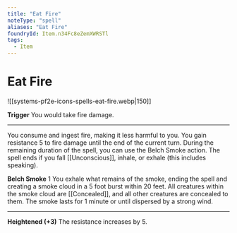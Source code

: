 ```yaml
---
title: "Eat Fire"
noteType: "spell"
aliases: "Eat Fire"
foundryId: Item.n34Fc8eZemXWRSTl
tags:
  - Item
---
```


# Eat Fire
![[systems-pf2e-icons-spells-eat-fire.webp|150]]

**Trigger** You would take fire damage.

* * *

You consume and ingest fire, making it less harmful to you. You gain resistance 5 to fire damage until the end of the current turn. During the remaining duration of the spell, you can use the Belch Smoke action. The spell ends if you fall [[Unconscious]], inhale, or exhale (this includes speaking).

**Belch Smoke** 1 You exhale what remains of the smoke, ending the spell and creating a smoke cloud in a 5 foot burst within 20 feet. All creatures within the smoke cloud are [[Concealed]], and all other creatures are concealed to them. The smoke lasts for 1 minute or until dispersed by a strong wind.

* * *

**Heightened (+3)** The resistance increases by 5.
